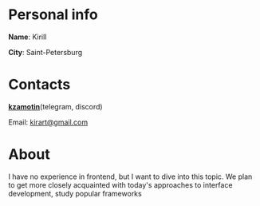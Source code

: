 # Personal info

**Name**: Kirill

**City**: Saint-Petersburg

# Contacts

[**kzamotin**](https://t.me/kzamotin)(telegram, discord)

Email: kirart@gmail.com

# About
I have no experience in frontend, but I want to dive into this topic. We plan to get more closely acquainted with today's approaches to interface development, study popular frameworks